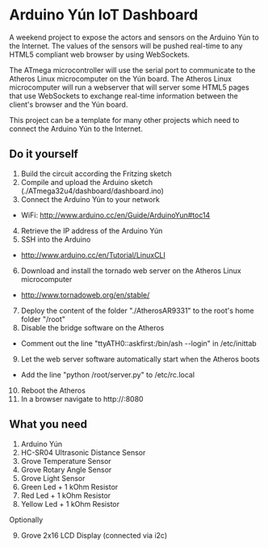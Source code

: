 # Arduino Yún IoT Dashboard

A weekend project to expose the actors and sensors on the Arduino Yún to the Internet. The values of the sensors will be pushed real-time to any HTML5 compliant web browser by using WebSockets.

The ATmega microcontroller will use the serial port to communicate to the Atheros Linux microcomputer on the Yún board. The Atheros Linux microcomputer will run a webserver that will server some HTML5 pages that use WebSockets to exchange real-time information between the client's browser and the Yún board. 

This project can be a template for many other projects which need to connect the Arduino Yún to the Internet.

## Do it yourself

1. Build the circuit according the Fritzing sketch
2. Compile and upload the Arduino sketch (./ATmega32u4/dashboard/dashboard.ino)
3. Connect the Arduino Yún to your network 
  * WiFi: http://www.arduino.cc/en/Guide/ArduinoYun#toc14
4. Retrieve the IP address of the Arduino Yún
5. SSH into the Arduino 
  * http://www.arduino.cc/en/Tutorial/LinuxCLI
6. Download and install the tornado web server on the Atheros Linux microcomputer
  * http://www.tornadoweb.org/en/stable/
7. Deploy the content of the folder "./AtherosAR9331" to the root's home folder "/root"
8. Disable the bridge software on the Atheros
  * Comment out the line "ttyATH0::askfirst:/bin/ash --login" in /etc/inittab
9. Let the web server software automatically start when the Atheros boots
  * Add the line "python /root/server.py" to /etc/rc.local
10. Reboot the Atheros
11. In a browser navigate to http://<the ip address of your yun>:8080

## What you need

1. Arduino Yún
2. HC-SR04 Ultrasonic Distance Sensor
3. Grove Temperature Sensor
4. Grove Rotary Angle Sensor
5. Grove Light Sensor
6. Green Led + 1 kOhm Resistor
7. Red Led + 1 kOhm Resistor
8. Yellow Led + 1 kOhm Resistor

Optionally

9. Grove 2x16 LCD Display (connected via i2c)
